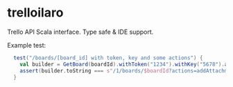 trelloilaro
===========

Trello API Scala interface. Type safe & IDE support.

Example test:

```scala
  test("/boards/[board_id] with token, key and some actions") {
    val builder = GetBoard(boardId).withToken("1234").withKey("5678").actions(Actions.addAttachmentToCard, Actions.addChecklistToCard).actions(Actions.addAttachmentToCard)
    assert(builder.toString === s"/1/boards/$boardId?actions=addAttachmentToCard,addChecklistToCard&key=5678&token=1234")
  }
```
